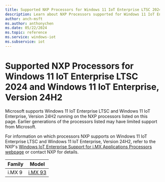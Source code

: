 ```yaml
---
title: Supported NXP Processors for Windows 11 IoT Enterprise LTSC 2024 and Windows 11 IoT Enterprise, version 24H2
description: Learn about NXP Processors supported for Windows 11 IoT Enterprise LTSC 2024 and Windows 11 IoT Enterprise, version 24H2
author: anch-msft
ms.author: anthonychen
ms.date: 05/22/2024
ms.topic: reference
ms.service: windows-iot
ms.subservice: iot
---
```


# Supported NXP Processors for Windows 11 IoT Enterprise LTSC 2024 and Windows 11 IoT Enterprise, Version 24H2

Microsoft supports Windows 11 IoT Enterprise LTSC and Windows 11 IoT Enterprise, Version 24H2 running on the NXP processors listed on this page. Earlier generations of the processors listed may have limited support from Microsoft. 

For information on which processors NXP supports on Windows 11 IoT Enterprise LTSC and Windows 11 IoT Enterprise, Version 24H2, refer to the NXP's [Windows IoT Enterprise Support for i.MX Applications Processors webpage](https://aka.ms/nxpiot) or contact NXP for details.

| Family | Model |
|---|---|
|i.MX 9 | [i.MX 93](https://www.nxp.com/products/processors-and-microcontrollers/arm-processors/i-mx-applications-processors/i-mx-9-processors/i-mx-93-applications-processor-family-arm-cortex-a55-ml-acceleration-power-efficient-mpu:i.MX93) |